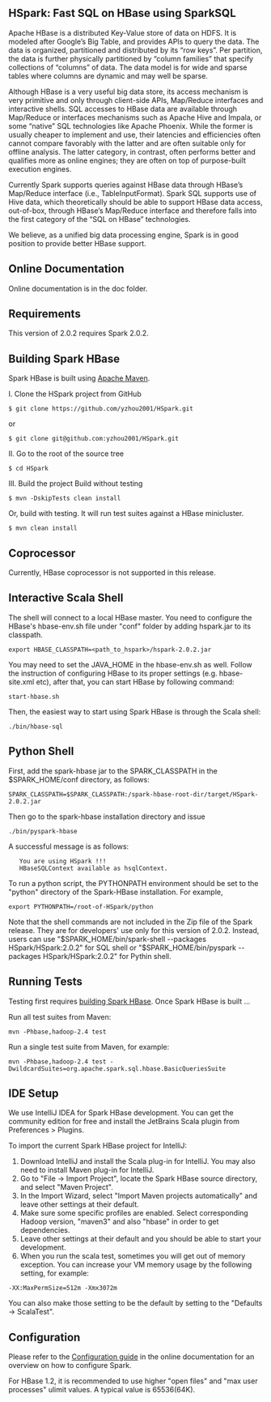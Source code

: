 ## HSpark: Fast SQL on HBase using SparkSQL

Apache HBase is a distributed Key-Value store of data on HDFS. It is modeled after Google’s Big Table, and provides APIs to query the data. The data is organized, partitioned and distributed by its “row keys”. Per partition, the data is further physically partitioned by “column families” that specify collections of “columns” of data. The data model is for wide and sparse tables where columns are dynamic and may well be sparse.

Although HBase is a very useful big data store, its access mechanism is very primitive and only through client-side APIs, Map/Reduce interfaces and interactive shells. SQL accesses to HBase data are available through Map/Reduce or interfaces mechanisms such as Apache Hive and Impala, or some “native” SQL technologies like Apache Phoenix. While the former is usually cheaper to implement and use, their latencies and efficiencies often cannot compare favorably with the latter and are often suitable only for offline analysis. The latter category, in contrast, often performs better and qualifies more as online engines; they are often on top of purpose-built execution engines.

Currently Spark supports queries against HBase data through HBase’s Map/Reduce interface (i.e., TableInputFormat). Spark SQL supports use of Hive data, which theoretically should be able to support HBase data access, out-of-box, through HBase’s Map/Reduce interface and therefore falls into the first category of the “SQL on HBase” technologies.

We believe, as a unified big data processing engine, Spark is in good position to provide better HBase support.

## Online Documentation

Online documentation is in the doc folder.

## Requirements

This version of 2.0.2 requires Spark 2.0.2.

## Building Spark HBase

Spark HBase is built using [Apache Maven](http://maven.apache.org/).

I. Clone the HSpark project from GitHub
```
$ git clone https://github.com/yzhou2001/HSpark.git
```
or
```
$ git clone git@github.com:yzhou2001/HSpark.git
```

II. Go to the root of the source tree
```
$ cd HSpark
```

III. Build the project
Build without testing
```
$ mvn -DskipTests clean install 
```
Or, build with testing. It will run test suites against a HBase minicluster.
```
$ mvn clean install
```

## Coprocessor

Currently, HBase coprocessor is not supported in this release.


## Interactive Scala Shell

The shell will connect to a local HBase master. You need to configure the HBase's hbase-env.sh file under "conf" folder by adding hspark.jar to its classpath.

```
export HBASE_CLASSPATH=<path_to_hspark>/hspark-2.0.2.jar
```

You may need to set the JAVA_HOME in the hbase-env.sh as well. Follow the instruction of configuring HBase to its proper settings (e.g. hbase-site.xml etc), after that, you can start HBase by following command:

```
start-hbase.sh
```

Then, the easiest way to start using Spark HBase is through the Scala shell:
```
./bin/hbase-sql
```

## Python Shell

First, add the spark-hbase jar to the SPARK_CLASSPATH in the $SPARK_HOME/conf directory, as follows:
```
SPARK_CLASSPATH=$SPARK_CLASSPATH:/spark-hbase-root-dir/target/HSpark-2.0.2.jar
```
Then go to the spark-hbase installation directory and issue
```
./bin/pyspark-hbase
```
A successful message is as follows:
```
   You are using HSpark !!!
   HBaseSQLContext available as hsqlContext.
```
To run a python script, the PYTHONPATH environment should be set to the "python" directory of the Spark-HBase installation. For example,
```
export PYTHONPATH=/root-of-HSpark/python
```

Note that the shell commands are not included in the Zip file of the Spark release. They are for developers' use only for this version of 2.0.2. Instead, users can use "$SPARK_HOME/bin/spark-shell --packages HSpark/HSpark:2.0.2" for SQL shell or "$SPARK_HOME/bin/pyspark --packages HSpark/HSpark:2.0.2" for Pythin shell.

## Running Tests

Testing first requires [building Spark HBase](#building-spark-hbase). Once Spark HBase is built ...

Run all test suites from Maven:
```
mvn -Phbase,hadoop-2.4 test
```
Run a single test suite from Maven, for example:
```
mvn -Phbase,hadoop-2.4 test -DwildcardSuites=org.apache.spark.sql.hbase.BasicQueriesSuite
```
## IDE Setup

We use IntelliJ IDEA for Spark HBase development. You can get the community edition for free and install the JetBrains Scala plugin from Preferences > Plugins.

To import the current Spark HBase project for IntelliJ:

1. Download IntelliJ and install the Scala plug-in for IntelliJ. You may also need to install Maven plug-in for IntelliJ.
2. Go to "File -> Import Project", locate the Spark HBase source directory, and select "Maven Project".
3. In the Import Wizard, select "Import Maven projects automatically" and leave other settings at their default. 
4. Make sure some specific profiles are enabled. Select corresponding Hadoop version, "maven3" and also "hbase" in order to get dependencies.
5. Leave other settings at their default and you should be able to start your development.
6. When you run the scala test, sometimes you will get out of memory exception. You can increase your VM memory usage by the following setting, for example:

```
-XX:MaxPermSize=512m -Xmx3072m
```

You can also make those setting to be the default by setting to the "Defaults -> ScalaTest".

## Configuration

Please refer to the [Configuration guide](http://spark.apache.org/docs/latest/configuration.html)
in the online documentation for an overview on how to configure Spark.

For HBase 1.2, it is recommended to use higher "open files" and "max user processes" ulimit values. A typical value is 65536(64K). 
